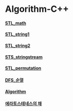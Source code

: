 ﻿# Algorithm-C++
#### [STL_math](https://daekyojeong.github.io/posts/languageCpp1/#queue)
#### [STL_string1](https://kamang-it.tistory.com/entry/cstring%EB%AC%B8%EC%9E%90%EC%97%B4-%EC%9D%B4%EC%95%BC%EA%B8%B0-3-%ED%8A%B9%EC%A0%95%EB%AC%B8%EC%9E%90%EC%97%B4%EC%9D%B4-%EC%88%AB%EC%9E%90%EC%9D%B8%EC%A7%80-%ED%99%95%EC%9D%B8)
#### [STL_string2](https://ldgeao99.tistory.com/220)
#### [STS_stringstream](https://word.tistory.com/24)
#### [STL_permutation](https://twpower.github.io/82-next_permutation-and-prev_permutation)
#### [DFS_순열](https://yabmoons.tistory.com/100)
#### [Algorithm](https://blog.encrypted.gg/)
#### [에라토스테네스의 채](https://danidani-de.tistory.com/50)
